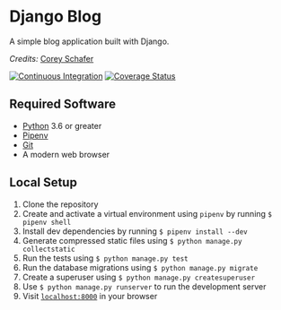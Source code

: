 # Django Blog
A simple blog application built with Django.

_Credits:_ [Corey Schafer](https://www.youtube.com/playlist?list=PL-osiE80TeTtoQCKZ03TU5fNfx2UY6U4p)

[![Continuous Integration](https://github.com/harisonmg/django-blog/actions/workflows/ci.yml/badge.svg)](https://github.com/harisonmg/django-blog/actions/workflows/ci.yml)
[![Coverage Status](https://coveralls.io/repos/github/harisonmg/django-blog/badge.svg?branch=master)](https://coveralls.io/github/harisonmg/django-blog?branch=master)

## Required Software
- [Python](https://www.python.org/downloads) 3.6 or greater
- [Pipenv](https://pipenv.pypa.io/en/latest/#install-pipenv-today)
- [Git](https://git-scm.com/book/en/v2/Getting-Started-Installing-Git)
- A modern web browser

## Local Setup
1. Clone the repository
1. Create and activate a virtual environment using `pipenv`
   by running `$ pipenv shell`
1. Install dev dependencies by running `$ pipenv install --dev`
1. Generate compressed static files using `$ python manage.py collectstatic`
1. Run the tests using `$ python manage.py test`
1. Run the database migrations using `$ python manage.py migrate`
1. Create a superuser using `$ python manage.py createsuperuser`
1. Use `$ python manage.py runserver` to run the development server
1. Visit [`localhost:8000`](http://localhost:8000) in your browser
